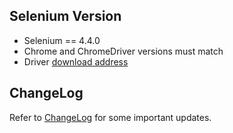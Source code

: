 ## Selenium Version

- Selenium == 4.4.0
- Chrome and ChromeDriver versions must match
- Driver [download address](https://chromedriver.chromium.org/downloads)

## ChangeLog

Refer to [ChangeLog](./ChangeLog) for some important updates.
